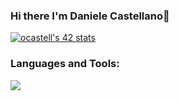 ### Hi there I'm Daniele Castellano👋
[![ocastell's 42 stats](https://badge42.vercel.app/api/v2/cliyd5v1q003008l6ye5s8143/stats?cursusId=21&coalitionId=283)](https://github.com/JaeSeoKim/badge42)
<!--
**TheJocker94/TheJocker94** is a ✨ _special_ ✨ repository because its `README.md` (this file) appears on your GitHub profile.



Here are some ideas to get you started:

- 🔭 I’m currently working on ...
- 🌱 I’m currently learning ...
- 👯 I’m looking to collaborate on ...
- 🤔 I’m looking for help with ...
- 💬 Ask me about ...
- 📫 How to reach me: ...
- 😄 Pronouns: ...
- ⚡ Fun fact: ...
-->

### Languages and Tools:
<p align="left">
    <img src="https://skillicons.dev/icons?i=linux,c,bash,vscode,vim,git,photoshop"/>
</p>

<!--
<a href="https://www.instagram.com/eylon_vr/">![My Skills](https://skillicons.dev/icons?i=instagram)</a>
-->

<!--
**ey-lon/ey-lon** is a ✨ _special_ ✨ repository because its `README.md` (this file) appears on your GitHub profile.

Here are some ideas to get you started:

- 🔭 I’m currently working on ...
- 🌱 I’m currently learning ...
- 👯 I’m looking to collaborate on ...
- 🤔 I’m looking for help with ...
- 💬 Ask me about ...
- 📫 How to reach me: ...
- 😄 Pronouns: ...
- ⚡ Fun fact: ...
-->
